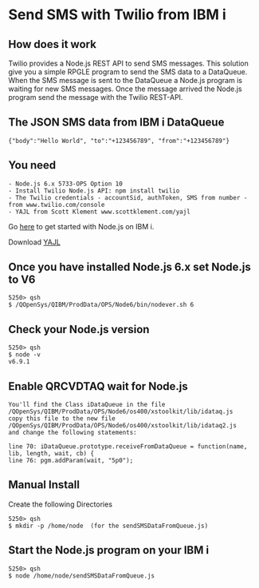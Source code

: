 # Send SMS with Twilio from IBM i

## How does it work

Twilio provides a Node.js REST API to send SMS messages. This solution give you a simple RPGLE program to send the SMS data to a DataQueue. When the SMS message is sent to the DataQueue a Node.js program is waiting for new SMS messages. Once the message arrived the Node.js program send the message with the Twilio REST-API.

## The JSON SMS data from IBM i DataQueue
```
{"body":"Hello World", "to":"+123456789", "from":"+123456789"}
```
## You need
```
- Node.js 6.x 5733-OPS Option 10
- Install Twilio Node.js API: npm install twilio
- The Twilio credentials - accountSid, authToken, SMS from number - from www.twilio.com/console
- YAJL from Scott Klement www.scottklement.com/yajl
```

Go [here](https://www.ibm.com/developerworks/community/wikis/home?lang=en#!/wiki/IBM%20i%20Technology%20Updates/page/Node.js) to get started with Node.js on IBM i.

Download [YAJL](http://www.scottklement.com/yajl/)

## Once you have installed Node.js 6.x set Node.js to V6

```
5250> qsh
$ /QOpenSys/QIBM/ProdData/OPS/Node6/bin/nodever.sh 6
```

## Check your Node.js version

```
5250> qsh
$ node -v
v6.9.1  
```

## Enable QRCVDTAQ wait for Node.js

```
You'll find the Class iDataQueue in the file /QOpenSys/QIBM/ProdData/OPS/Node6/os400/xstoolkit/lib/idataq.js
copy this file to the new file /QOpenSys/QIBM/ProdData/OPS/Node6/os400/xstoolkit/lib/idataq2.js
and change the following statements:

line 70: iDataQueue.prototype.receiveFromDataQueue = function(name, lib, length, wait, cb) {
line 76: pgm.addParam(wait, "5p0");
```
## Manual Install
Create the following Directories

```
5250> qsh
$ mkdir -p /home/node  (for the sendSMSDataFromQueue.js)
```

## Start the Node.js program on your IBM i

```
5250> qsh
$ node /home/node/sendSMSDataFromQueue.js
```
